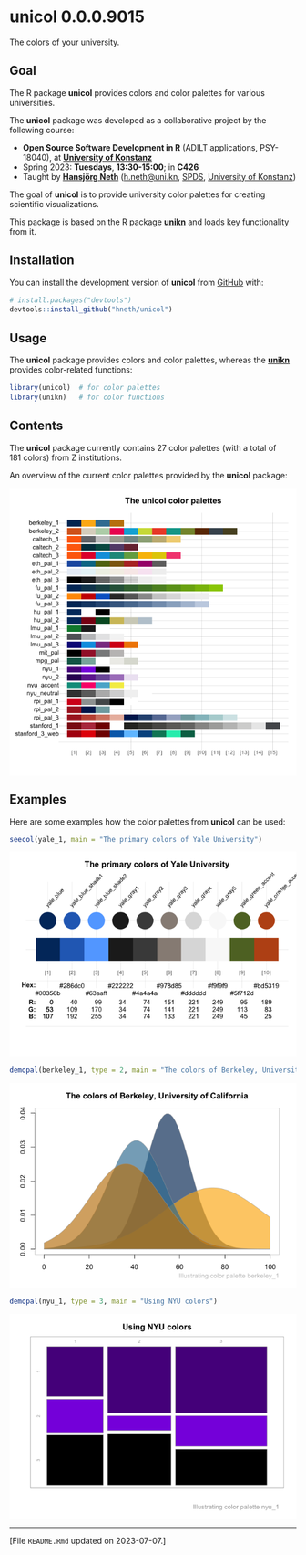 
<!-- README.md is generated from README.Rmd. Please always edit the .Rmd file (and generate the .md file from it) -->

# unicol 0.0.0.9015

<!-- badges: start -->
<!-- badges: end -->

The colors of your university.

## Goal

The R package **unicol** provides colors and color palettes for various
universities.

<!-- Course coordinates: -->

The **unicol** package was developed as a collaborative project by the
following course:

- **Open Source Software Development in R** (ADILT applications,
  PSY-18040), at **[University of
  Konstanz](https://www.uni-konstanz.de/en/)**  
- Spring 2023: **Tuesdays**, **13:30-15:00**; in **C426**
- Taught by **[Hansjörg Neth](https://neth.de/)** (<h.neth@uni.kn>,
  [SPDS](https://www.spds.uni-konstanz.de/), [University of
  Konstanz](https://www.uni-konstanz.de/en/))

<!-- Goal: -->

The goal of **unicol** is to provide university color palettes for
creating scientific visualizations.

This package is based on the R package
**[unikn](https://CRAN.R-project.org/package=unikn)** and loads key
functionality from it.

## Installation

You can install the development version of **unicol** from
[GitHub](https://github.com/) with:

``` r
# install.packages("devtools")
devtools::install_github("hneth/unicol")
```

## Usage

The **unicol** package provides colors and color palettes, whereas the
**[unikn](https://CRAN.R-project.org/package=unikn)** provides
color-related functions:

``` r
library(unicol)  # for color palettes
library(unikn)   # for color functions
```

## Contents

<!-- A list of all unicol palettes: -->

The **unicol** package currently contains 27 color palettes (with a
total of 181 colors) from Z institutions.

An overview of the current color palettes provided by the **unicol**
package:

<img src="man/figures/README-show-contents-1.png" width="600px" style="display: block; margin: auto;" />

## Examples

Here are some examples how the color palettes from **unicol** can be
used:

``` r
seecol(yale_1, main = "The primary colors of Yale University")
```

<img src="man/figures/README-examples-1.png" width="600px" style="display: block; margin: auto;" />

``` r
demopal(berkeley_1, type = 2, main = "The colors of Berkeley, University of California", seed = 3)
```

<img src="man/figures/README-examples-2.png" width="600px" style="display: block; margin: auto;" />

``` r
demopal(nyu_1, type = 3, main = "Using NYU colors")
```

<img src="man/figures/README-examples-3.png" width="600px" style="display: block; margin: auto;" />

------------------------------------------------------------------------

<!-- Footer: -->

\[File `README.Rmd` updated on 2023-07-07.\]

<!-- eof. -->
